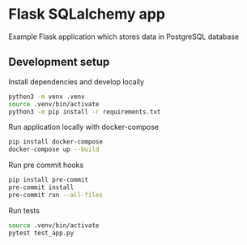 # Flask SQLalchemy app

Example Flask application which stores data in PostgreSQL database

## Development setup

Install dependencies and develop locally

```bash
python3 -m venv .venv
source .venv/bin/activate
python3 -m pip install -r requirements.txt
```

Run application locally with docker-compose

```bash
pip install docker-compose
docker-compose up --build
```

Run pre commit hooks

```bash
pip install pre-commit
pre-commit install
pre-commit run --all-files
```

Run tests

```bash
source .venv/bin/activate
pytest test_app.py
```
